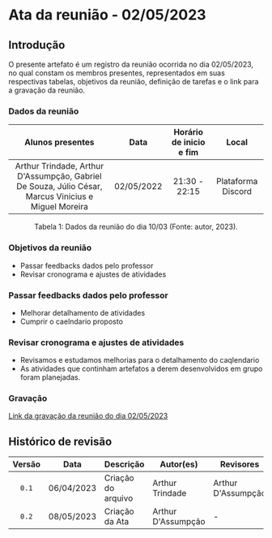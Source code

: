 # Ata da reunião - 02/05/2023
## Introdução

O presente artefato é um registro da reunião ocorrida no dia 02/05/2023, no qual constam os membros presentes, representados em suas respectivas tabelas, objetivos da reunião, definição de tarefas e o link para a gravação da reunião.

### Dados da reunião

|                                    Alunos presentes                                     |    Data    | Horário de inicio e fim |      Local       |
| :-------------------------------------------------------------------------------------: | :--------: | :---------------------: | :--------------: |
| Arthur Trindade, Arthur D'Assumpção, Gabriel De Souza, Júlio César, Marcus Vinicius e Miguel Moreira | 02/05/2022 | 21:30 - 22:15 | Plataforma Discord |

<div style="text-align: center">
<p> Tabela 1: Dados da reunião do dia 10/03 (Fonte: autor, 2023). </p>
</div>

### Objetivos da reunião

- Passar feedbacks dados pelo professor 
- Revisar cronograma e ajustes de atividades

### Passar feedbacks dados pelo professor 

- Melhorar detalhamento de atividades
- Cumprir o caelndario proposto

### Revisar cronograma e ajustes de atividades

- Revisamos e estudamos melhorias para o detalhamento do caqlendario 
- As atividades que continham artefatos a derem desenvolvidos em grupo foram planejadas.

### Gravação

[Link da gravação da reunião do dia 02/05/2023](https://youtu.be/aNpdHYkpyV8) 


## Histórico de revisão

| Versão     | Data        | Descrição            | Autor(es)                  | Revisores          |
| :--------: | :---------: | -------------------- | -------------------------- | ------------------ |
| `0.1`      |  06/04/2023 | Criação do arquivo   | Arthur Trindade            | Arthur D'Assumpção |
| `0.2`      |  08/05/2023 | Criação da Ata       | Arthur D'Assumpção         | -                  |
